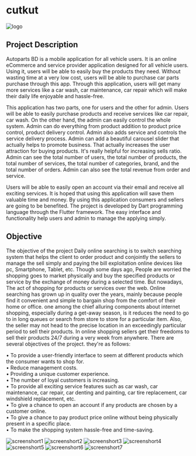 # cutkut

![logo](./assets/output/logo.png)

## Project Description

Autoparts BD is a mobile application for all vehicle users. It is an online eCommerce and service provider application designed for all vehicle users. Using it, users will be able to easily buy the products they need. Without wasting time at a very low cost, users will be able to purchase car parts purchase through this app. Through this application, users will get many more services like a car wash, car maintenance, car repair which will make their daily life enjoyable and hassle-free.

This application has two parts, one for users and the other for admin. Users will be able to easily purchase products and receive services like car repair, car wash.
On the other hand, the admin can easily control the whole system. Admin can do everything from product addition to product price control, product delivery control. Admin also adds service and controls the service delivery process. Admin can add a beautiful carousel slider that actually helps to promote business. That actually increases the user attraction for buying products. It's really helpful for increasing sells ratio. Admin can see the total number of users, the total number of products, the total number of services, the total number of categories, brand, and the total number of orders. Admin can also see the total revenue from order and service.

Users will be able to easily open an account via their email and receive all exciting services. It is hoped that using this application will save them valuable time and money. By using this application consumers and sellers are going to be benefited.
The project is developed by Dart programming language through the Flutter framework. The easy interface and functionality help users and admin to manage the applying simply.

## Objective

The objective of the project Daily online searching is to switch searching system that helps the client to order product and conjointly the sellers to manage the sell simply and paying the bill exploitation online devices like pc, Smartphone, Tablet, etc. Though some days ago, People are worried the shopping goes to market physically and buy the specified products or service by the exchange of money during a selected time. But nowadays, The act of shopping for products or services over the web. Online searching has grown up in quality over the years, mainly because people find it convenient and simple to bargain shop from the comfort of their home or office. one among the chief alluring components about internet shopping, especially during a get-away season, is it reduces the need to go to in long queues or search from store to store for a particular item. Also, the seller may not head to the precise location in an exceedingly particular period to sell their products. In online shopping sellers get their freedoms to sell their products 24/7 during a very week from anywhere.
There are several objectives of the project. they're as follows: 


• To provide a user-friendly interface to seem at different products which the consumer wants to shop for. <br />
• Reduce management costs. <br />
• Providing a unique customer experience. <br />
• The number of loyal customers is increasing. <br />
• To provide all exciting service features such as car wash, car maintenance, car repair, car denting and painting, car tire replacement, car windshield replacement, etc. <br />
• To give a chance to open an account if any products are chosen by a customer online. <br />
• To give a chance to pay product price online without being physically present in a specific place. <br />
• To make the shopping system hassle-free and time-saving. <br />

![screenshort1](./assets/splash.png)
![screenshort2](./assets/splash.png)
![screenshort3](assets/splash.png)
![screenshort4](./assets/output/p4.png)
![screenshort5](./assets/output/p5.png)
![screenshort6](./assets/output/p6.png)
![screenshort7](./assets/output/p7.png)
